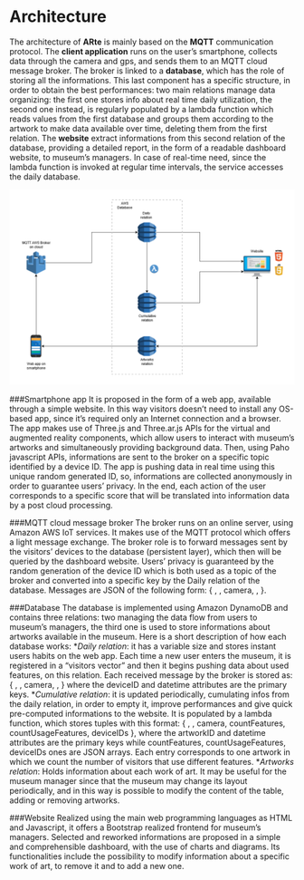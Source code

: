 # Architecture

The architecture of **ARte** is mainly based on the **MQTT** communication protocol. The **client application** runs on the user’s smartphone, collects data through the camera and gps, and sends them to an MQTT cloud message broker. The broker is linked to a **database**, which has the role of storing all the informations. This last component has a specific structure, in order to obtain the best performances: two main relations manage data organizing: the first one stores info about real time daily utilization, the second one instead, is regularly populated by a lambda function which reads values from the first database and groups them according to the artwork to make data available over time, deleting them from the first relation.
The **website** extract informations from this second relation of the database, providing a detailed report, in the form of a readable dashboard website, to museum’s managers. In case of real-time need, since the lambda function is invoked at regular time intervals, the service accesses the daily database.  

![Architecture](/img/architecture.png)  

###Smartphone app
It is proposed in the form of a web app, available through a simple website. In this way visitors doesn’t need to install any OS-based app, since it’s required only an Internet connection and a browser. The app makes use of Three.js and Three.ar.js APIs for the virtual and augmented reality components, which allow users to interact with museum’s artworks and simultaneously providing background data. Then, using Paho javascript APIs, informations are sent to the broker on a specific topic identified by a device ID. The app is pushing data in real time using this unique random generated ID, so, informations are collected anonymously in order to guarantee users’ privacy. In the end, each action of the user corresponds to a specific score that will be translated into information data by a post cloud processing.  

###MQTT cloud message broker
The broker runs on an online server, using Amazon AWS IoT services. It makes use of the MQTT protocol which offers a light message exchange. The broker role is to forward messages sent by the visitors’ devices to the database (persistent layer), which then will be queried by the dashboard website. Users’ privacy is guaranteed by the random generation of the device ID which is both used as a topic of the broker and converted into a specific key by the Daily relation of the database. Messages are JSON of the following form: 
{ <deviceID>, <datetime>, camera, <feature>, <usageTime> }.  

###Database 
The database is implemented using Amazon DynamoDB and contains three relations: two managing the data flow from users to museum’s managers, the third one is used to store informations about artworks available in the museum. Here is a short description of how each database works:
*_Daily relation_: it has a variable size and stores instant users habits on the web app. Each time a new user enters the museum, it is registered in a “visitors vector” and then it begins pushing data about used features, on this relation. Each received message by the broker is stored as: { <deviceID>, <datetime>, camera, <feature>, <usageTime> } where the deviceID and datetime attributes are the primary keys.
*_Cumulative relation_: it is updated periodically, cumulating infos from the daily relation, in order to empty it, improve performances and give quick pre-computed informations to the website. It is populated by a lambda function, which stores tuples with this format: { <artworkID>, <datetime>, camera, countFeatures, countUsageFeatures, deviceIDs }, where the artworkID and datetime attributes are the primary keys while countFeatures, countUsageFeatures, deviceIDs ones are JSON arrays. Each entry corresponds to one artwork in which we count the number of visitors that use different features.
*_Artworks relation_: Holds information about each work of art. It may be useful for the museum manager since that the museum may change its layout periodically, and in this way is possible to modify the content of the table, adding or removing artworks.  

###Website
Realized using the main web programming languages as HTML and Javascript, it offers a Bootstrap realized frontend for museum’s managers. Selected and reworked informations are proposed in a simple and comprehensible dashboard, with the use of charts and diagrams. Its functionalities include the possibility to modify information about a specific work of art, to remove it and to add a new one. 

